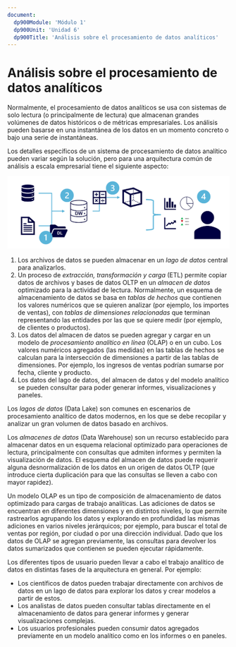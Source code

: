 ```yaml
---
document:
  dp900Module: 'Módulo 1'
  dp900Unit: 'Unidad 6'
  dp900Title: 'Análisis sobre el procesamiento de datos analíticos'
---
```


# Análisis sobre el procesamiento de datos analíticos

Normalmente, el procesamiento de datos analíticos se usa con sistemas de solo lectura (o principalmente de lectura) que almacenan grandes volúmenes de datos históricos o de métricas empresariales. Los análisis pueden basarse en una instantánea de los datos en un momento concreto o bajo una serie de instantáneas.

Los detalles específicos de un sistema de procesamiento de datos analítico pueden variar según la solución, pero para una arquitectura común de análisis a escala empresarial tiene el siguiente aspecto:

![Procesamiento tanalítico](../img/06-analytical-processing.png)

1. Los archivos de datos se pueden almacenar en un _lago de datos_ central para analizarlos.
1. Un proceso de _extracción, transformación y carga_ (ETL) permite copiar datos de archivos y bases de datos OLTP en un _almacen de datos_ optimizado para la actividad de lectura. Normalmente, un esquema de almacenamiento de datos se basa en _tablas de hechos_ que contienen los valores numéricos que se quieren analizar (por ejemplo, los importes de ventas), con _tablas de dimensiones relacionadas_ que terminan representando las entidades por las que se quiere medir (por ejemplo, de clientes o productos).
1. Los datos del almacen de datos se pueden agregar y cargar en un modelo de _procesamiento analítico en línea_ (OLAP) o en un cubo. Los valores numéricos agregados (las medidas) en las tablas de hechos se calculan para la intersección de dimensiones a partir de las tablas de dimensiones. Por ejemplo, los ingresos de ventas podrían sumarse por fecha, cliente y producto.
1. Los datos del lago de datos, del almacen de datos y del modelo analítico se pueden consultar para poder generar informes, visualizaciones y paneles.

Los _lagos de datos_ (Data Lake) son comunes en escenarios de procesamiento analítico de datos modernos, en los que se debe recopilar y analizar un gran volumen de datos basado en archivos.

Los _almacenes de datos_ (Data Warehouse) son un recurso establecido para almacenar datos en un esquema relacional optimizado para operaciones de lectura, principalmente con consultas que admiten informes y permiten la visualización de datos. El esquema del almacen de datos puede requerir alguna desnormalización de los datos en un origen de datos OLTP (que introduce cierta duplicación para que las consultas se lleven a cabo con mayor rapidez).

Un modelo OLAP es un tipo de composición de almacenamiento de datos optimizado para cargas de trabajo analíticas. Las adiciones de datos se encuentran en diferentes dimensiones y en distintos niveles, lo que permite rastrearlos agrupando los datos y explorando en profundidad las mismas adiciones en varios niveles jerárquicos; por ejemplo, para buscar el total de ventas por región, por ciudad o por una dirección individual. Dado que los datos de OLAP se agregan previamente, las consultas para devolver los datos sumarizados que contienen se pueden ejecutar rápidamente.

Los diferentes tipos de usuario pueden llevar a cabo el trabajo analítico de datos en distintas fases de la arquitectura en general. Por ejemplo:

* Los científicos de datos pueden trabajar directamente con archivos de datos en un lago de datos para explorar los datos y crear modelos a partir de estos.
* Los analistas de datos pueden consultar tablas directamente en el almacenamiento de datos para generar informes y generar visualizaciones complejas.
* Los usuarios profesionales pueden consumir datos agregados previamente en un modelo analítico como en los informes o en paneles.
